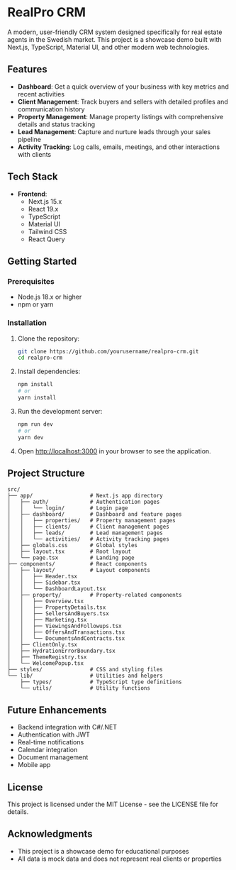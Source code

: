 # RealPro CRM

A modern, user-friendly CRM system designed specifically for real estate agents in the Swedish market. This project is a showcase demo built with Next.js, TypeScript, Material UI, and other modern web technologies.

## Features

- **Dashboard**: Get a quick overview of your business with key metrics and recent activities
- **Client Management**: Track buyers and sellers with detailed profiles and communication history
- **Property Management**: Manage property listings with comprehensive details and status tracking
- **Lead Management**: Capture and nurture leads through your sales pipeline
- **Activity Tracking**: Log calls, emails, meetings, and other interactions with clients

## Tech Stack

- **Frontend**:
  - Next.js 15.x
  - React 19.x
  - TypeScript
  - Material UI
  - Tailwind CSS
  - React Query

## Getting Started

### Prerequisites

- Node.js 18.x or higher
- npm or yarn

### Installation

1. Clone the repository:

   ```bash
   git clone https://github.com/yourusername/realpro-crm.git
   cd realpro-crm
   ```

2. Install dependencies:

   ```bash
   npm install
   # or
   yarn install
   ```

3. Run the development server:

   ```bash
   npm run dev
   # or
   yarn dev
   ```

4. Open [http://localhost:3000](http://localhost:3000) in your browser to see the application.

## Project Structure

```
src/
├── app/                  # Next.js app directory
│   ├── auth/             # Authentication pages
│   │   └── login/        # Login page
│   ├── dashboard/        # Dashboard and feature pages
│   │   ├── properties/   # Property management pages
│   │   ├── clients/      # Client management pages
│   │   ├── leads/        # Lead management pages
│   │   └── activities/   # Activity tracking pages
│   ├── globals.css       # Global styles
│   ├── layout.tsx        # Root layout
│   └── page.tsx          # Landing page
├── components/           # React components
│   ├── layout/           # Layout components
│   │   ├── Header.tsx
│   │   ├── Sidebar.tsx
│   │   └── DashboardLayout.tsx
│   ├── property/         # Property-related components
│   │   ├── Overview.tsx
│   │   ├── PropertyDetails.tsx
│   │   ├── SellersAndBuyers.tsx
│   │   ├── Marketing.tsx
│   │   ├── ViewingsAndFollowups.tsx
│   │   ├── OffersAndTransactions.tsx
│   │   └── DocumentsAndContracts.tsx
│   ├── ClientOnly.tsx
│   ├── HydrationErrorBoundary.tsx
│   ├── ThemeRegistry.tsx
│   └── WelcomePopup.tsx
├── styles/               # CSS and styling files
└── lib/                  # Utilities and helpers
    ├── types/            # TypeScript type definitions
    └── utils/            # Utility functions
```

## Future Enhancements

- Backend integration with C#/.NET
- Authentication with JWT
- Real-time notifications
- Calendar integration
- Document management
- Mobile app

## License

This project is licensed under the MIT License - see the LICENSE file for details.

## Acknowledgments

- This project is a showcase demo for educational purposes
- All data is mock data and does not represent real clients or properties
